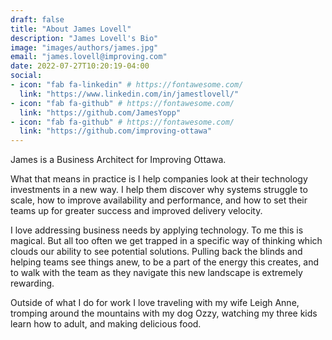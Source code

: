```yaml
---
draft: false
title: "About James Lovell"
description: "James Lovell's Bio"
image: "images/authors/james.jpg"
email: "james.lovell@improving.com"
date: 2022-07-27T10:20:19-04:00
social:
- icon: "fab fa-linkedin" # https://fontawesome.com/
  link: "https://www.linkedin.com/in/jamestlovell/"
- icon: "fab fa-github" # https://fontawesome.com/
  link: "https://github.com/JamesYopp"
- icon: "fab fa-github" # https://fontawesome.com/
  link: "https://github.com/improving-ottawa"
---
```


James is a Business Architect for Improving Ottawa. 

What that means in practice is I help companies look at their technology investments in a new way. I help them discover why systems struggle to scale, how to improve availability and performance, and how to set their teams up for greater success and improved delivery velocity. 

I love addressing business needs by applying technology. To me this is magical. But all too often we get trapped in a specific way of thinking which clouds our ability to see potential solutions. Pulling back the blinds and  helping teams see things anew, to be a part of the energy this creates, and to walk with the team as they navigate this new landscape is extremely rewarding.

Outside of what I do for work I love traveling with my wife Leigh Anne, tromping around the mountains with my dog Ozzy, watching my three kids learn how to adult, and making delicious food.


